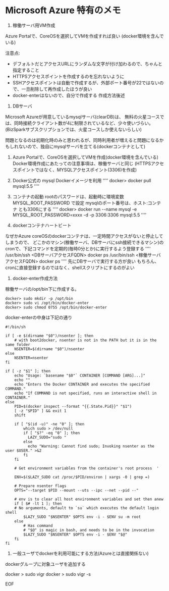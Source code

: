 Microsoft Azure 特有のメモ
==========================

1. 稼働サーバ用VM作成

Azure Portalで、CoreOSを選択してVMを作成すれば良い
(docker環境を含んでいる)

注意点:
- デフォルトだとアクセスURLにランダムな文字が付け加わるので、ちゃんと指定すること
- HTTPSアクセスポイントを作成するのを忘れないように
- SSHアクセスポイントは自動で作成するが、外部ポート番号が22ではないので、一旦削除して再作成したほうが良い
- docker-enterはないので、自分で作成する
    作成方法後述

1. DBサーバ

Microsoft Azureが用意しているmysqlサーバ(clearDB)は、
無料の火星コースでは、同時接続クライアント数が4に制限されているなど、少々使いづらい。
(BizSparkサブスクリプションでは、火星コースしか使えないらしい)

問題となるのは初期化時のみと思われるが、同時利用者が増えると問題になるかもしれないので、独自にmysqlサーバを立てる(dockerコンテナとして)

  1. Azure Portalで、CoreOSを選択してVMを作成(docker環境を含んでいる)
    Docker環境作成にあたっての注意事項は、稼働サーバと同じ
    (HTTPSアクセスポイントではなく、MYSQLアクセスポイント(3306)を作成)

  1. Docker公式の mysql Dockerイメージを利用
    ''''
    docker> docker pull mysql:5.5
    ''''
  1. コンテナの起動
    rootのパスワードは、起動時に環境変数 MYSQL_ROOT_PASSWORD で設定
    mysqlのポート番号は、ホスト:コンテナ とも3306にする
    ''''
    docker> docker run --name mysql -e MYSQL_ROOT_PASSWORD=xxxx -d -p 3306:3306 mysql:5.5
    ''''

1. dockerコンテナハートビート

なぜかAzure coreOSのdockerコンテナは、一定時間アクセスがないと停止してしまうので、
どこかのマシン(稼働サーバ、DBサーバにssh接続できるマシン)のcronで、下記コマンドを定期的(毎時0分とか)に実行するよう登録する
    ''''
    /usr/bin/ssh <DBサーバアクセスFQDN> docker ps
    /usr/bin/ssh <稼働サーバアクセスFQDN> docker ps
    ''''
先にDBサーバで実行する方が良い 
もちろん、cronに直接登録するのではなく、shellスクリプトにするのがよい

1. docker-enter作成方法

稼働サーバの/opt/bin下に作成する。

````
docker> sudo mkdir -p /opt/bin
docker> sudo vi /opt/bin/docker-enter
docker> sudo chmod 0755 /opt/bin/docker-enter
````

docker-enterの中身は下記の通り
~~~~
#!/bin/sh

if [ -e $(dirname "$0")/nsenter ]; then
    # with boot2docker, nsenter is not in the PATH but it is in the same folder
    NSENTER=$(dirname "$0")/nsenter
else
    NSENTER=nsenter
fi

if [ -z "$1" ]; then
    echo "Usage: `basename "$0"` CONTAINER [COMMAND [ARG]...]"
    echo ""
    echo "Enters the Docker CONTAINER and executes the specified COMMAND."
    echo "If COMMAND is not specified, runs an interactive shell in CONTAINER."
else
    PID=$(docker inspect --format "{{.State.Pid}}" "$1")
    [ -z "$PID" ] && exit 1
    shift

    if [ "$(id -u)" -ne "0" ]; then
        which sudo > /dev/null
        if [ "$?" -eq "0" ]; then
          LAZY_SUDO="sudo "
        else
          echo "Warning: Cannot find sudo; Invoking nsenter as the user $USER." >&2
        fi
    fi
    
    # Get environment variables from the container's root process  '

    ENV=$($LAZY_SUDO cat /proc/$PID/environ | xargs -0 | grep =)

    # Prepare nsenter flags
    OPTS="--target $PID --mount --uts --ipc --net --pid --"

    # env is to clear all host environment variables and set then anew
    if [ $# -lt 1 ]; then
	# No arguments, default to `su` which executes the default login shell
        $LAZY_SUDO "$NSENTER" $OPTS env -i - $ENV su -m root
    else
        # Has command
        # "$@" is magic in bash, and needs to be in the invocation
        $LAZY_SUDO "$NSENTER" $OPTS env -i - $ENV "$@"
    fi
fi
~~~~
1. 一般ユーザでdockerを利用可能にする方法(Azureとは直接関係ない)

dockerグループに対象ユーザを追加する

docker > sudo vigr
docker > sudo vigr -s


EOF
